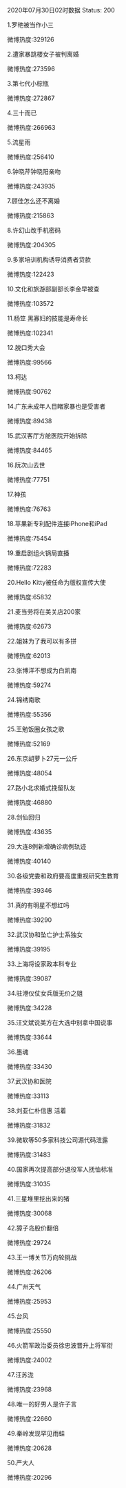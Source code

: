 2020年07月30日02时数据
Status: 200

1.罗艳被当作小三

微博热度:329126

2.遭家暴跳楼女子被判离婚

微博热度:273596

3.第七代小棕瓶

微博热度:272867

4.三十而已

微博热度:266963

5.流星雨

微博热度:256410

6.钟晓芹钟晓阳亲吻

微博热度:243935

7.顾佳怎么还不离婚

微博热度:215863

8.许幻山改手机密码

微博热度:204305

9.多家培训机构诱导消费者贷款

微博热度:122423

10.文化和旅游部副部长李金早被查

微博热度:103572

11.杨笠 黑寡妇的技能是寿命长

微博热度:102341

12.脱口秀大会

微博热度:99566

13.柯达

微博热度:90762

14.广东未成年人目睹家暴也是受害者

微博热度:89438

15.武汉客厅方舱医院开始拆除

微博热度:84465

16.阮次山去世

微博热度:77751

17.神孩

微博热度:76763

18.苹果新专利配件连接iPhone和iPad

微博热度:75454

19.重启剧组火锅局直播

微博热度:72283

20.Hello Kitty被任命为版权宣传大使

微博热度:65832

21.麦当劳将在美关店200家

微博热度:62673

22.姐妹为了我可以有多拼

微博热度:62013

23.张博洋不想成为白凯南

微博热度:59274

24.锦绣南歌

微博热度:55356

25.王勉饭圈女孩之歌

微博热度:52169

26.东京胡萝卜27元一公斤

微博热度:48054

27.路小北求婚式挽留队友

微博热度:46880

28.剑仙回归

微博热度:43635

29.大连8例新增确诊病例轨迹

微博热度:40140

30.各级党委和政府要高度重视研究生教育

微博热度:39346

31.真的有明星不想红吗

微博热度:39290

32.武汉协和坠亡护士系独女

微博热度:39195

33.上海将设家政本科专业

微博热度:39087

34.驻港仪仗女兵版无价之姐

微博热度:34228

35.汪文斌说美方在大选中别拿中国说事

微博热度:33644

36.墨魂

微博热度:33430

37.武汉协和医院

微博热度:33113

38.刘亚仁朴信惠 活着

微博热度:31832

39.微软等50多家科技公司源代码泄露

微博热度:31483

40.国家再次提高部分退役军人抚恤标准

微博热度:31035

41.三星堆里挖出来的猪

微博热度:30068

42.獐子岛股价翻倍

微博热度:29724

43.王一博关节万向轮挑战

微博热度:26206

44.广州天气

微博热度:25953

45.台风

微博热度:25550

46.火箭军政治委员徐忠波晋升上将军衔

微博热度:24002

47.汪苏泷

微博热度:23968

48.唯一的好男人是许子言

微博热度:22660

49.秦岭发现罕见雨蛙

微博热度:20628

50.严大人

微博热度:20296

